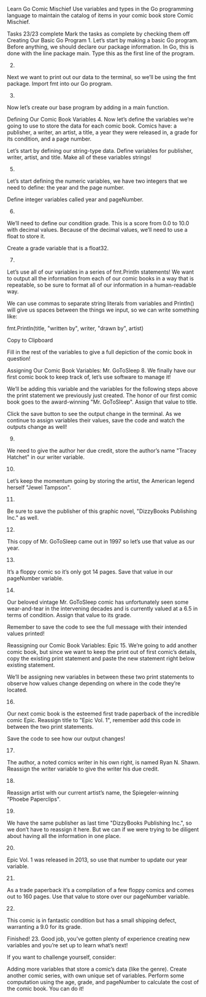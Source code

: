 Learn Go
Comic Mischief
Use variables and types in the Go programming language to maintain the catalog of items in your comic book store Comic Mischief.

Tasks
23/23 complete
Mark the tasks as complete by checking them off
Creating Our Basic Go Program
1.
Let’s start by making a basic Go program. Before anything, we should declare our package information. In Go, this is done with the line package main. Type this as the first line of the program.

2.
Next we want to print out our data to the terminal, so we’ll be using the fmt package. Import fmt into our Go program.

3.
Now let’s create our base program by adding in a main function.

Defining Our Comic Book Variables
4.
Now let’s define the variables we’re going to use to store the data for each comic book. Comics have: a publisher, a writer, an artist, a title, a year they were released in, a grade for its condition, and a page number.

Let’s start by defining our string-type data. Define variables for publisher, writer, artist, and title. Make all of these variables strings!

5.
Let’s start defining the numeric variables, we have two integers that we need to define: the year and the page number.

Define integer variables called year and pageNumber.

6.
We’ll need to define our condition grade. This is a score from 0.0 to 10.0 with decimal values. Because of the decimal values, we’ll need to use a float to store it.

Create a grade variable that is a float32.

7.
Let’s use all of our variables in a series of fmt.Println statements! We want to output all the information from each of our comic books in a way that is repeatable, so be sure to format all of our information in a human-readable way.

We can use commas to separate string literals from variables and Println() will give us spaces between the things we input, so we can write something like:

fmt.Println(title, "written by", writer, "drawn by", artist)

Copy to Clipboard

Fill in the rest of the variables to give a full depiction of the comic book in question!

Assigning Our Comic Book Variables: Mr. GoToSleep
8.
We finally have our first comic book to keep track of, let’s use software to manage it!

We’ll be adding this variable and the variables for the following steps above the print statement we previously just created. The honor of our first comic book goes to the award-winning "Mr. GoToSleep". Assign that value to title.

Click the save button to see the output change in the terminal. As we continue to assign variables their values, save the code and watch the outputs change as well!

9.
We need to give the author her due credit, store the author’s name "Tracey Hatchet" in our writer variable.

10.
Let’s keep the momentum going by storing the artist, the American legend herself "Jewel Tampson".

11.
Be sure to save the publisher of this graphic novel, "DizzyBooks Publishing Inc." as well.

12.
This copy of Mr. GoToSleep came out in 1997 so let’s use that value as our year.

13.
It’s a floppy comic so it’s only got 14 pages. Save that value in our pageNumber variable.

14.
Our beloved vintage Mr. GoToSleep comic has unfortunately seen some wear-and-tear in the intervening decades and is currently valued at a 6.5 in terms of condition. Assign that value to its grade.

Remember to save the code to see the full message with their intended values printed!

Reassigning our Comic Book Variables: Epic
15.
We’re going to add another comic book, but since we want to keep the print out of first comic’s details, copy the existing print statement and paste the new statement right below existing statement.

We’ll be assigning new variables in between these two print statements to observe how values change depending on where in the code they’re located.

16.
Our next comic book is the esteemed first trade paperback of the incredible comic Epic. Reassign title to "Epic Vol. 1", remember add this code in between the two print statements.

Save the code to see how our output changes!

17.
The author, a noted comics writer in his own right, is named Ryan N. Shawn. Reassign the writer variable to give the writer his due credit.

18.
Reassign artist with our current artist’s name, the Spiegeler-winning "Phoebe Paperclips".

19.
We have the same publisher as last time "DizzyBooks Publishing Inc.", so we don’t have to reassign it here. But we can if we were trying to be diligent about having all the information in one place.

20.
Epic Vol. 1 was released in 2013, so use that number to update our year variable.

21.
As a trade paperback it’s a compilation of a few floppy comics and comes out to 160 pages. Use that value to store over our pageNumber variable.

22.
This comic is in fantastic condition but has a small shipping defect, warranting a 9.0 for its grade.

Finished!
23.
Good job, you’ve gotten plenty of experience creating new variables and you’re set up to learn what’s next!

If you want to challenge yourself, consider:

Adding more variables that store a comic’s data (like the genre).
Create another comic series, with own unique set of variables.
Perform some computation using the age, grade, and pageNumber to calculate the cost of the comic book.
You can do it!